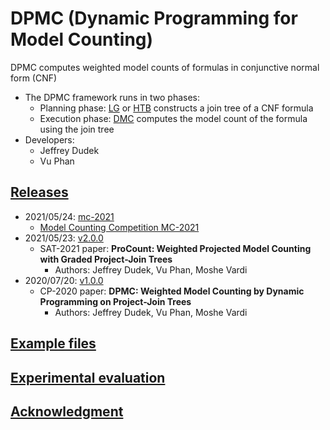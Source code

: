 # DPMC (Dynamic Programming for Model Counting)
DPMC computes weighted model counts of formulas in conjunctive normal form (CNF)
- The DPMC framework runs in two phases:
  - Planning phase: [LG](./lg) or [HTB](./htb) constructs a join tree of a CNF formula
  - Execution phase: [DMC](./dmc) computes the model count of the formula using the join tree
- Developers:
  - Jeffrey Dudek
  - Vu Phan

<!-- ####################################################################### -->

## [Releases](https://github.com/vardigroup/DPMC/releases)
- 2021/05/24: [mc-2021](https://github.com/vardigroup/DPMC/releases/tag/mc-2021)
  - [Model Counting Competition MC-2021](./mcc)
- 2021/05/23: [v2.0.0](https://github.com/vardigroup/DPMC/releases/tag/v2.0.0)
  - SAT-2021 paper: **ProCount: Weighted Projected Model Counting with Graded Project-Join Trees**
    - Authors: Jeffrey Dudek, Vu Phan, Moshe Vardi
- 2020/07/20: [v1.0.0](https://github.com/vardigroup/DPMC/releases/tag/v1.0.0)
  - CP-2020 paper: **DPMC: Weighted Model Counting by Dynamic Programming on Project-Join Trees**
    - Authors: Jeffrey Dudek, Vu Phan, Moshe Vardi

<!-- ####################################################################### -->

## [Example files](./examples)

<!-- ####################################################################### -->

## [Experimental evaluation](./experiments)

<!-- ####################################################################### -->

## [Acknowledgment](./ACKNOWLEDGMENT.md)
